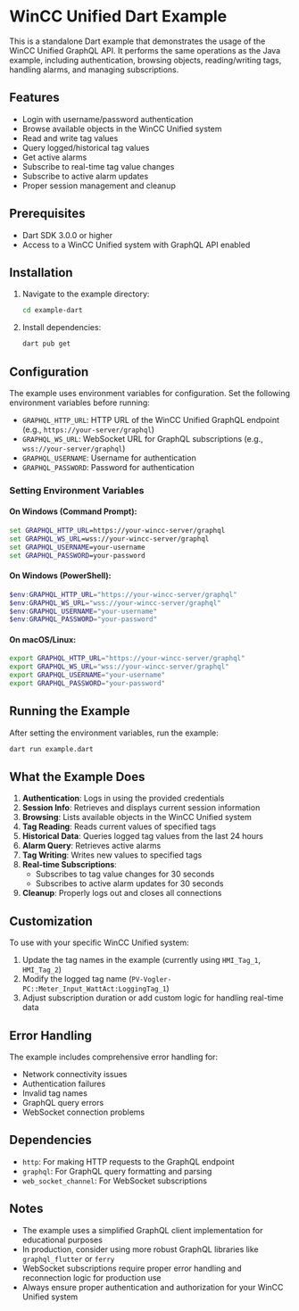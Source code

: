 # WinCC Unified Dart Example

This is a standalone Dart example that demonstrates the usage of the WinCC Unified GraphQL API. It performs the same operations as the Java example, including authentication, browsing objects, reading/writing tags, handling alarms, and managing subscriptions.

## Features

- Login with username/password authentication
- Browse available objects in the WinCC Unified system
- Read and write tag values
- Query logged/historical tag values
- Get active alarms
- Subscribe to real-time tag value changes
- Subscribe to active alarm updates
- Proper session management and cleanup

## Prerequisites

- Dart SDK 3.0.0 or higher
- Access to a WinCC Unified system with GraphQL API enabled

## Installation

1. Navigate to the example directory:
   ```bash
   cd example-dart
   ```

2. Install dependencies:
   ```bash
   dart pub get
   ```

## Configuration

The example uses environment variables for configuration. Set the following environment variables before running:

- `GRAPHQL_HTTP_URL`: HTTP URL of the WinCC Unified GraphQL endpoint (e.g., `https://your-server/graphql`)
- `GRAPHQL_WS_URL`: WebSocket URL for GraphQL subscriptions (e.g., `wss://your-server/graphql`)  
- `GRAPHQL_USERNAME`: Username for authentication
- `GRAPHQL_PASSWORD`: Password for authentication

### Setting Environment Variables

#### On Windows (Command Prompt):
```cmd
set GRAPHQL_HTTP_URL=https://your-wincc-server/graphql
set GRAPHQL_WS_URL=wss://your-wincc-server/graphql
set GRAPHQL_USERNAME=your-username
set GRAPHQL_PASSWORD=your-password
```

#### On Windows (PowerShell):
```powershell
$env:GRAPHQL_HTTP_URL="https://your-wincc-server/graphql"
$env:GRAPHQL_WS_URL="wss://your-wincc-server/graphql"
$env:GRAPHQL_USERNAME="your-username"
$env:GRAPHQL_PASSWORD="your-password"
```

#### On macOS/Linux:
```bash
export GRAPHQL_HTTP_URL="https://your-wincc-server/graphql"
export GRAPHQL_WS_URL="wss://your-wincc-server/graphql"
export GRAPHQL_USERNAME="your-username"
export GRAPHQL_PASSWORD="your-password"
```

## Running the Example

After setting the environment variables, run the example:

```bash
dart run example.dart
```

## What the Example Does

1. **Authentication**: Logs in using the provided credentials
2. **Session Info**: Retrieves and displays current session information
3. **Browsing**: Lists available objects in the WinCC Unified system
4. **Tag Reading**: Reads current values of specified tags
5. **Historical Data**: Queries logged tag values from the last 24 hours
6. **Alarm Query**: Retrieves active alarms
7. **Tag Writing**: Writes new values to specified tags
8. **Real-time Subscriptions**: 
   - Subscribes to tag value changes for 30 seconds
   - Subscribes to active alarm updates for 30 seconds
9. **Cleanup**: Properly logs out and closes all connections

## Customization

To use with your specific WinCC Unified system:

1. Update the tag names in the example (currently using `HMI_Tag_1`, `HMI_Tag_2`)
2. Modify the logged tag name (`PV-Vogler-PC::Meter_Input_WattAct:LoggingTag_1`)
3. Adjust subscription duration or add custom logic for handling real-time data

## Error Handling

The example includes comprehensive error handling for:
- Network connectivity issues
- Authentication failures
- Invalid tag names
- GraphQL query errors
- WebSocket connection problems

## Dependencies

- `http`: For making HTTP requests to the GraphQL endpoint
- `graphql`: For GraphQL query formatting and parsing
- `web_socket_channel`: For WebSocket subscriptions

## Notes

- The example uses a simplified GraphQL client implementation for educational purposes
- In production, consider using more robust GraphQL libraries like `graphql_flutter` or `ferry`
- WebSocket subscriptions require proper error handling and reconnection logic for production use
- Always ensure proper authentication and authorization for your WinCC Unified system
